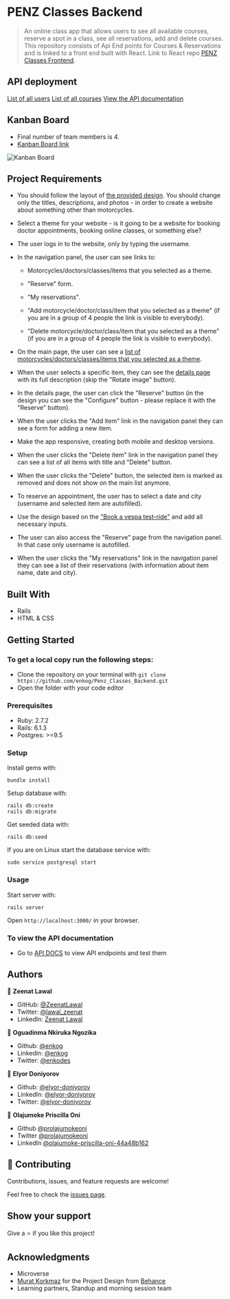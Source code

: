 # PENZ Classes Backend
> An online class app that allows users to see all available courses, reserve a spot in a class, see all reservations, add and delete courses. 
This repository consists of Api End points for Courses & Reservations and is linked to a front end built with React.
Link to React repo [PENZ Classes Frontend](https://github.com/ZeenatLawal/Penz_Classes_Frontend).

## API deployment
[List of all users](https://penz-classes-backend.herokuapp.com/api/v1/users)
[List of all courses](https://penz-classes-backend.herokuapp.com/api/v1/courses)
[View the API documentation](https://penz-classes-backend.herokuapp.com/api-docs)

## Kanban Board
- Final number of team members is 4.
- [Kanban Board link](https://github.com/enkog/Penz_Classes_Backend/projects/1)

![Kanban Board](https://user-images.githubusercontent.com/46851023/141288854-34cb1902-4c16-498a-974f-cabff53309a2.png)

## Project Requirements

- You should follow the layout of [the provided design](https://www.behance.net/gallery/26425031/Vespa-Responsive-Redesign). You should change only the titles, descriptions, and photos - in order to create a website about something other than motorcycles.

- Select a theme for your website - is it going to be a website for booking doctor appointments, booking online classes, or something else?

- The user logs in to the website, only by typing the username.

- In the navigation panel, the user can see links to:

	- Motorcycles/doctors/classes/items that you selected as a theme.

	- "Reserve" form.

	- "My reservations".

	- "Add motorcycle/doctor/class/item that you selected as a theme" (if you are in a group of 4 people the link is visible to everybody).

	- "Delete motorcycle/doctor/class/item that you selected as a theme" (if you are in a group of 4 people the link is visible to everybody).

- On the main page, the user can see a [list of motorcycles/doctors/classes/items that you selected as a theme](https://www.behance.net/gallery/26425031/Vespa-Responsive-Redesign/modules/173005577).

- When the user selects a specific item, they can see the [details page](https://www.behance.net/gallery/26425031/Vespa-Responsive-Redesign/modules/173005579) with its full description (skip the "Rotate image" button).

- In the details page, the user can click the "Reserve" button (in the design you can see the "Configure" button - please replace it with the "Reserve" button).

- When the user clicks the "Add item" link in the navigation panel they can see a form for adding a new item.

- Make the app responsive, creating both mobile and desktop versions.

- When the user clicks the "Delete item" link in the navigation panel they can see a list of all items with title and "Delete" button.

- When the user clicks the "Delete" button, the selected item is marked as removed and does not show on the main list anymore.

- To reserve an appointment, the user has to select a date and city (username and selected item are autofilled).

- Use the design based on the ["Book a vespa test-ride"](https://www.behance.net/gallery/26425031/Vespa-Responsive-Redesign/modules/173005583) and add all necessary inputs.

- The user can also access the "Reserve" page from the navigation panel. In that case only username is autofilled.

- When the user clicks the "My reservations" link in the navigation panel they can see a list of their reservations (with information about item name, date and city).
## Built With

- Rails
- HTML & CSS

## Getting Started

### To get a local copy run the following steps:

- Clone the repository on your terminal with `git clone https://github.com/enkog/Penz_Classes_Backend.git`
- Open the folder with your code editor

### Prerequisites

- Ruby: 2.7.2
- Rails: 6.1.3
- Postgres: >=9.5

### Setup

Install gems with:

```
bundle install
```

Setup database with:

```
rails db:create
rails db:migrate
```

Get seeded data with:

```
rails db:seed
```

If you are on Linux start the database service with:

```
sudo service postgresql start
```

### Usage

Start server with:

```
rails server
```

Open `http://localhost:3000/` in your browser.


### To view the API documentation

- Go to [API DOCS](http://localhost:3000/api-docs/) to view API endpoints and test them

## Authors

👤 **Zeenat Lawal**

- GitHub: [@ZeenatLawal](https://github.com/ZeenatLawal)
- Twitter: [@lawal_zeenat](https://twitter.com/lawal_zeenat)
- LinkedIn: [Zeenat Lawal](https://www.linkedin.com/in/zeenatlawal/)

👤 **Oguadinma Nkiruka Ngozika**

- Github: [@enkog](https://github.com/enkog)
- Linkedin: [@enkog](https://www.linkedin.com/in/enkog/)
- Twitter: [@enkodes](https://twitter.com/enkodes)

👤 **Elyor Doniyorov**

- Github: [@elyor-doniyorov](https://github.com/elyor-doniyorov)
- LinkedIn: [@elyor-doniyorov](www.linkedin.com/in/elyor-doniyorov)
- Twitter: [@elyor-doniyorov](https://twitter.com/elyor-doniyorov)

👤 **Olajumoke Priscilla Oni**

- Github [@prolajumokeoni](https://github.com/prolajumokeoni)
- Twitter [@prolajumokeoni](https://twitter.com/prolajumokeoni)
- LinkedIn [@olajumoke-priscilla-oni-44a48b162](https://www.linkedin.com/in/prolajumokeoni/)

## 🤝 Contributing

Contributions, issues, and feature requests are welcome!

Feel free to check the [issues page](https://github.com/enkog/Penz_Classes_Backend/issues).

## Show your support

Give a ⭐️ if you like this project!

## Acknowledgments

- Microverse
- [Murat Korkmaz](https://www.behance.net/muratk) for the Project Design from [Behance](https://www.behance.net/gallery/26425031/Vespa-Responsive-Redesign)
- Learning partners, Standup and morning session team
